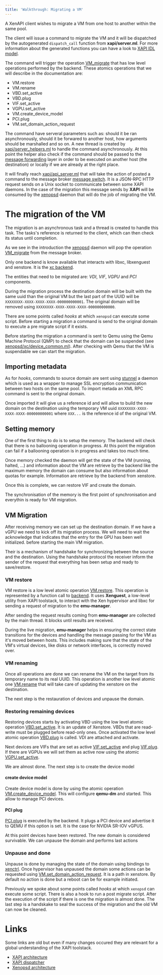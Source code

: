 ```yaml
---
title: 'Walkthrough: Migrating a VM'
---
```


A XenAPI client wishes to migrate a VM from one host to another within
the same pool.

The client will issue a command to migrate the VM and it will be dispatched
by the autogenerated `dispatch_call` function from **xapi/server.ml**. For
more information about the generated functions you can have a look to
[XAPI IDL model](https://github.com/xapi-project/xen-api/tree/master/ocaml/idl/ocaml_backend).

The command will trigger the operation
[VM_migrate](https://github.com/xapi-project/xen-api/blob/7ac88b90e762065c5ebb94a8ea61c61bdbf62c5c/ocaml/xenopsd/lib/xenops_server.ml#L2572)
that has low level operations performed by the backend. These atomics operations
that we will describe in the documentation are:

- VM.restore
- VM.rename
- VBD.set_active
- VBD.plug
- VIF.set_active
- VGPU.set_active
- VM.create_device_model
- PCI.plug
- VM.set_domain_action_request

The command have serveral parameters such as: should it be ran asynchronously,
should it be forwared to another host, how arguments should be marshalled and
so on. A new thread is created by [xapi/server_helpers.ml](https://github.com/xapi-project/xen-api/blob/7ac88b90e762065c5ebb94a8ea61c61bdbf62c5c/ocaml/xapi/server_helpers.ml#L55)
to handle the command asynchronously. At this point the helper also check if
the command should be passed to the [message forwarding](https://github.com/xapi-project/xen-api/blob/master/ocaml/xapi/message_forwarding.ml)
layer in order to be executed on another host (the destination) or locally if
we are already at the right place.

It will finally reach [xapi/api_server.ml](https://github.com/xapi-project/xen-api/blob/7ac88b90e762065c5ebb94a8ea61c61bdbf62c5c/ocaml/xapi/api_server.ml#L242) that will take the action
of posted a command to the message broker [message switch](https://github.com/xapi-project/xen-api/tree/master/ocaml/message-switch).
It is a JSON-RPC HTTP request sends on a Unix socket to communicate between some
XAPI daemons. In the case of the migration this message sends by **XAPI** will be
consumed by the [xenopsd](https://github.com/xapi-project/xen-api/tree/master/ocaml/xenopsd)
daemon that will do the job of migrating the VM.

# The migration of the VM

The migration is an asynchronous task and a thread is created to handle this task.
The tasks's reference is returned to the client, which can then check
its status until completion.

As we see in the introduction the [xenopsd](https://github.com/xapi-project/xen-api/tree/master/ocaml/xenopsd)
daemon will pop the operation
[VM_migrate](https://github.com/xapi-project/xen-api/blob/7ac88b90e762065c5ebb94a8ea61c61bdbf62c5c/ocaml/xenopsd/lib/xenops_server.ml#L2572)
from the message broker.

Only one backend is know available that interacts with libxc, libxenguest
and xenstore. It is the [xc backend](https://github.com/xapi-project/xen-api/tree/master/ocaml/xenopsd/xc).

The entities that need to be migrated are: *VDI*, *VIF*, *VGPU* and *PCI* components.

During the migration process the destination domain will be built with the same
uuid than the original VM but the last part of the UUID will be
`XXXXXXXX-XXXX-XXXX-XXXX-000000000001`. The original domain will be removed using
`XXXXXXXX-XXXX-XXXX-XXXX-000000000000`.

There are some points called *hooks* at which `xenopsd` can execute some script.
Before starting a migration a command is send to the original domain to execute
a pre migrate script if it exists.

Before starting the migration a command is sent to Qemu using the Qemu Machine Protocol (QMP)
to check that the domain can be suspended (see [xenopsd/xc/device_common.ml](https://github.com/xapi-project/xen-api/blob/master/ocaml/xenopsd/xc/device_common.ml)).
After checking with Qemu that the VM is suspendable we can start the migration.

## Importing metadata

As for *hooks*, commands to source domain are sent using [stunnel](https://github.com/xapi-project/xen-api/tree/master/ocaml/libs/stunnel) a daemon which
is used as a wrapper to manage SSL encryption communication between two hosts on the same
pool. To import metada an XML RPC command is sent to the original domain.

Once imported it will give us a reference id and will allow to build the new domain
on the destination using the temporary VM uuid `XXXXXXXX-XXXX-XXXX-XXXX-000000000001`
where `XXX...` is the reference id of the original VM.

## Setting memory

One of the first thing to do is to setup the memory. The backend will check that there
is no ballooning operation in progress. At this point the migration can fail if a
ballooning operation is in progress and takes too much time.

Once memory checked the daemon will get the state of the VM (running, halted, ...) and
information about the VM are retrieve by the backend like the maximum memory the domain
can consume but also information about quotas for example.
Information are retrieve by the backend from xenstore.

Once this is complete, we can restore VIF and create the domain.

The synchronisation of the memory is the first point of synchronisation and everythin
is ready for VM migration.

## VM Migration

After receiving memory we can set up the destination domain. If we have a vGPU we need to kick
off its migration process. We will need to wait the acknowledge that indicates that the entry
for the GPU has been well initialized. before starting the main VM migration.

Their is a mechanism of handshake for synchronizing between the source and the
destination. Using the handshake protocol the receiver inform the sender of the
request that everything has been setup and ready to save/restore.

### VM restore

VM restore is a low level atomic operation [VM.restore](https://github.com/xapi-project/xen-api/blob/7ac88b90e762065c5ebb94a8ea61c61bdbf62c5c/ocaml/xenopsd/xc/xenops_server_xen.ml#L2684).
This operation is represented by a function call to [backend](https://github.com/xapi-project/xen-api/blob/7ac88b90e762065c5ebb94a8ea61c61bdbf62c5c/ocaml/xenopsd/xc/domain.ml#L1540).
It uses **Xenguest**, a low-level utility from XAPI toolstack, to interact with the Xen hypervisor
and libxc for sending a request of migration to the **emu-manager**.

After sending the request results coming from **emu-manager** are collected
by the main thread. It blocks until results are received.

During the live migration, **emu-manager** helps in ensuring the correct state
transitions for the devices and handling the message passing for the VM as
it's moved between hosts. This includes making sure that the state of the
VM's virtual devices, like disks or network interfaces, is correctly moved over.

### VM renaming

Once all operations are done we can rename the VM on the target from its temporary
name to its real UUID. This operation is another low level atomic one
[VM.rename](https://github.com/xapi-project/xen-api/blob/7ac88b90e762065c5ebb94a8ea61c61bdbf62c5c/ocaml/xenopsd/xc/xenops_server_xen.ml#L1667)
that will take care of updating the xenstore on the destination.

The next step is the restauration of devices and unpause the domain.

### Restoring remaining devices

Restoring devices starts by activating VBD using the low level atomic operation
[VBD.set_active](https://github.com/xapi-project/xen-api/blob/7ac88b90e762065c5ebb94a8ea61c61bdbf62c5c/ocaml/xenopsd/xc/xenops_server_xen.ml#L3674). It is an update of Xenstore. VBDs that are read-write must
be plugged before read-only ones. Once activated the low level atomic operation
[VBD.plug](https://github.com/xapi-project/xen-api/blob/7ac88b90e762065c5ebb94a8ea61c61bdbf62c5c/ocaml/xenopsd/xc/xenops_server_xen.ml#L3721)
is called. VDI are attached and activate.

Next devices are VIFs that are set as active [VIF.set_active](https://github.com/xapi-project/xen-api/blob/7ac88b90e762065c5ebb94a8ea61c61bdbf62c5c/ocaml/xenopsd/xc/xenops_server_xen.ml#L4296) and plug [VIF.plug](https://github.com/xapi-project/xen-api/blob/7ac88b90e762065c5ebb94a8ea61c61bdbf62c5c/ocaml/xenopsd/xc/xenops_server_xen.ml#L4394).
If there are VGPUs we will set them as active now using the atomic [VGPU.set_active](https://github.com/xapi-project/xen-api/blob/7ac88b90e762065c5ebb94a8ea61c61bdbf62c5c/ocaml/xenopsd/xc/xenops_server_xen.ml#L3490).

We are almost done. The next step is to create the device model

#### create device model

Create device model is done by using the atomic operation [VM.create_device_model](https://github.com/xapi-project/xen-api/blob/7ac88b90e762065c5ebb94a8ea61c61bdbf62c5c/ocaml/xenopsd/xc/xenops_server_xen.ml#L2375). This
will configure **qemu-dm** and started. This allow to manage PCI devices.

#### PCI plug

[PCI.plug](https://github.com/xapi-project/xen-api/blob/7ac88b90e762065c5ebb94a8ea61c61bdbf62c5c/ocaml/xenopsd/xc/xenops_server_xen.ml#L3399)
is executed by the backend. It plugs a PCI device and advertise it to QEMU if this option is set. It is
the case for NVIDIA SR-IOV vGPUS.

At this point devices have been restored. The new domain is considered survivable. We can
unpause the domain and performs last actions

### Unpause and done

Unpause is done by managing the state of the domain using bindings to [xenctrl](https://xenbits.xen.org/gitweb/?p=xen.git;a=blob;f=tools/libs/ctrl/xc_domain.c;h=f2d9d14b4d9f24553fa766c5dcb289f88d684bb0;hb=HEAD#l76).
Once hypervisor has unpaused the domain some actions can be requested using [VM.set_domain_action_request](https://github.com/xapi-project/xen-api/blob/7ac88b90e762065c5ebb94a8ea61c61bdbf62c5c/ocaml/xenopsd/xc/xenops_server_xen.ml#L3172).
It is a path in xenstore. By default no action is done but a reboot can be for example
initiated.

Previously we spoke about some points called *hooks* at which `xenopsd` can execute some script. There
is also a hook to run a post migrate script. After the execution of the script if there is one
the migration is almost done. The last step is a handskake to seal the success of the migration
and the old VM can now be cleaned.

# Links

Some links are old but even if many changes occured they are relevant for a global understanding
of the XAPI toolstack.

- [XAPI architecture](https://xapi-project.github.io/xapi/architecture.html)
- [XAPI dispatcher](https://wiki.xenproject.org/wiki/XAPI_Dispatch)
- [Xenopsd architecture](https://xapi-project.github.io/xenopsd/architecture.html)
